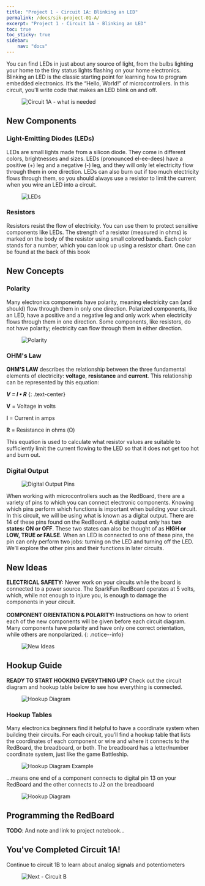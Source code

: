 ```yaml
---
title: "Project 1 - Circuit 1A: Blinking an LED"
permalink: /docs/sik-project-01-A/
excerpt: "Project 1 - Circuit 1A - Blinking an LED"
toc: true
toc_sticky: true
sidebar:
    nav: "docs"
---
```



You can find LEDs in just about any source of light, from the bulbs lighting your home
to the tiny status lights flashing on your home electronics. Blinking an LED is the
classic starting point for learning how to program embedded electronics. It’s the
“Hello, World!” of microcontrollers. In this circuit, you’ll write code that makes an LED blink on and off.

<figure>
  <img src="{{ '/assets/images/sik-demo-prj1-ca-need.png' | relative_url }}" alt="Circuit 1A - what is needed">
</figure>

## New Components

### Light-Emitting Diodes (LEDs)

LEDs are small lights made from a silicon diode. They come in different colors, brightnesses and sizes. LEDs (pronounced el-ee-dees)
have a positive (+) leg and a negative (-) leg, and they will only let electricity flow
through them in one direction. LEDs can also burn out if too much electricity flows
through them, so you should always use a resistor to limit the current when you wire
an LED into a circuit.

<figure>
  <img src="{{ '/assets/images/sik-docs-prj1-ca-leds.png' | relative_url }}" alt="LEDs">
</figure>

### Resistors

Resistors resist the flow of electricity. You can use them to protect sensitive
components like LEDs. The strength of a resistor (measured in ohms) is marked on
the body of the resistor using small colored bands. Each color stands for a number,
which you can look up using a resistor chart. One can be found at the back of this book

## New Concepts

### Polarity

Many electronics components have polarity, meaning electricity can (and
should) flow through them in only one direction. Polarized components, like an LED, have a positive and a negative leg and only work when electricity flows
through them in one direction. Some components, like resistors,
do not have polarity; electricity can flow through them in either direction.

<figure>
  <img src="{{ '/assets/images/sik-docs-prj1-ca-polo.png' | relative_url }}" alt="Polarity">
</figure>

### OHM's Law

**OHM’S LAW** describes the relationship between the three fundamental elements of electricity: **voltage**, **resistance** and **current**. This relationship can be represented by this equation:

***V = I • R***
{: .text-center}

**V** = Voltage in volts

**I** = Current in amps

**R** = Resistance in ohms (Ω)

This equation is used to calculate what resistor values are suitable to sufficiently limit the current flowing to the LED so that it does not get too hot and burn out.

### Digital Output 

<figure>
  <img src="{{ '/assets/images/sik-demo-prj1-ca-digout.png' | relative_url }}" alt="Digital Output Pins">
</figure>

When working with microcontrollers such as the RedBoard, there are a variety of pins to which you can connect electronic components. Knowing which pins perform which functions is important when building your circuit. In this circuit, we will be using what is known as a digital output. There are 14 of these pins found on the RedBoard. A digital output only has **two states: ON or OFF**. These two states can also be thought of as **HIGH or LOW, TRUE or FALSE**. When an LED is connected to one of these pins, the pin can only perform two jobs: turning on the LED and turning off the LED. We’ll explore the other pins and their functions in later circuits.


##  New Ideas

**ELECTRICAL SAFETY:** Never work on your circuits while the board is connected to
a power source. The SparkFun RedBoard operates at 5 volts, which, while not enough to
injure you, is enough to damage the components in your circuit. <br><br> **COMPONENT ORIENTATION & POLARITY:** Instructions on how to orient each of
the new components will be given before each circuit diagram. Many components have
polarity and have only one correct orientation, while others are nonpolarized.
{: .notice--info}

<figure>
  <img src="{{ '/assets/images/sik-demo-prj1-ca-new-ideas1.png' | relative_url }}" alt="New Ideas">
</figure>

## Hookup Guide

**READY TO START HOOKING EVERYTHING UP?** Check out the circuit diagram and
hookup table below to see how everything is connected.

<figure>
  <img src="{{ '/assets/images/sik-demo-prj1-ca-hookup-diag.png' | relative_url }}" alt="Hookup Diagram">
</figure>

### Hookup Tables

Many electronics beginners find it helpful to have a coordinate system when building their circuits. For each circuit, you’ll find a hookup table that lists the coordinates of each component or wire and where it connects to the RedBoard, the breadboard, or both. The breadboard has a letter/number coordinate system, just
like the game Battleship.

<figure>
  <img src="{{ '/assets/images/sik-demo-prj1-ca-hu-ex.png ' | relative_url }}" alt="Hookup Diagram Example">
</figure>

…means one end of a component connects to digital pin 13 on your RedBoard and
the other connects to J2 on the breadboard

<figure>
  <img src="{{ '/assets/images/sik-demo-prj1-ca-hu-table.png ' | relative_url }}" alt="Hookup Diagram">
</figure>

## Programming the RedBoard

**TODO**: And note and link to project notebook...

## You've Completed Circuit 1A!

Continue to circuit 1B to learn about analog signals and potentiometers


<figure>
  <img src="{{ '/assets/images/sik-demo-prj1-ca-next.png ' | relative_url }}" alt="Next - Circuit B">
</figure>
